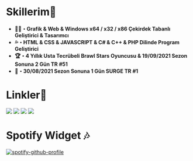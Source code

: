 <h1>Skillerim🔱</h1>
<ul>
 <li><b>👨‍💻・Grafik & Web & Windows x64 / x32 / x86 Çekirdek Tabanlı Geliştirici & Tasarımcı</b></li>
 <li><b>💦・HTML & CSS & JAVASCRIPT & C# & C++ & PHP Dilinde Program Geliştirici</b></li>
 <li><b>🏆・4 Yıllık Usta Tecrübeli Brawl Stars Oyuncusu & 19/09/2021 Sezon Sonuna 2 Gün TR #51</b></li>
 <li><b>🥇・30/08/2021 Sezon Sonuna 1 Gün SURGE TR #1</b></li>
</ul>
<ul>
</ul>
 <h1>Linkler🔗</h1>
 <a href="https://open.spotify.com/user/zzykeijuuo3t2kpl6grmgo6gy" target="blank_">
  <img src="https://img.shields.io/badge/spotify%20-00b321.svg?&style=for-the-badge&logo=spotify&logoColor=white"></a>
 <a href="https://discord.gg/ykzDraBk" target="blank_">
  <img src="https://img.shields.io/badge/discord%20-5662F6.svg?&style=for-the-badge&logo=discord&logoColor=white"></a>
 <a href="https://steamcommunity.com/id/saturntr/" target="blank_">
  <img src="https://img.shields.io/badge/Steam%20-1A204A.svg?&style=for-the-badge&logo=STEAM&logoColor=white"></a>
 <a href="https://tr.pinterest.com/beforemyfunerallx/" target="blank_">
  <img src="https://img.shields.io/badge/Pinterest%20-E60023.svg?&style=for-the-badge&logo=pinterest&logoColor=white"></a>
<br>
<h1>Spotify Widget 🎶</h1>

[![spotify-github-profile](https://spotify-github-profile.vercel.app/api/view?uid=zzykeijuuo3t2kpl6grmgo6gy&cover_image=true&theme=default&show_offline=true&background_color=171717&interchange=false&bar_color=08f000)](https://github.com/kittinan/spotify-github-profile)

